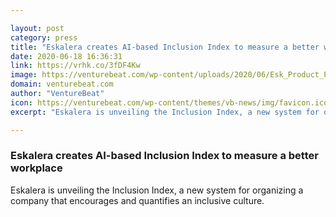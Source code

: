 ```yaml
---

layout: post
category: press
title: "Eskalera creates AI-based Inclusion Index to measure a better workplace"
date: 2020-06-18 16:36:31
link: https://vrhk.co/3fDF4Kw
image: https://venturebeat.com/wp-content/uploads/2020/06/Esk_Product_Promotion-Ratio.jpg?w=1200&strip=all
domain: venturebeat.com
author: "VentureBeat"
icon: https://venturebeat.com/wp-content/themes/vb-news/img/favicon.ico
excerpt: "Eskalera is unveiling the Inclusion Index, a new system for organizing a company that encourages and quantifies an inclusive culture."

---
```


### Eskalera creates AI-based Inclusion Index to measure a better workplace

Eskalera is unveiling the Inclusion Index, a new system for organizing a company that encourages and quantifies an inclusive culture.